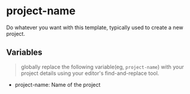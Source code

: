 # project-name

Do whatever you want with this template, typically used to create a new project.

## Variables

> globally replace the following variable(eg, `project-name`) with your project details using your editor's find-and-replace tool.

- project-name: Name of the project
